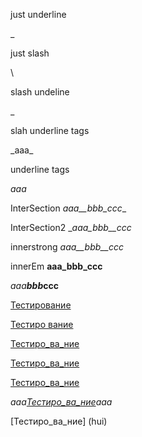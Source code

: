 just underline 

_

just slash

\ 

slash undeline

\_ 

slah underline tags

\_aaa\_

underline tags

_aaa_

InterSection _aaa__bbb_ccc__

InterSection2 __aaa_bbb__ccc_

innerstrong _aaa__bbb__ccc_

innerEm __aaa_bbb_ccc__


<em>aaa<strong>bbb</em>ccc</strong>

[Тестирование](https://github.com/kontur-courses/testing)

[Тестиро  вание](https://github.com/kontur-courses/testing)

[Тестиро_ва_ние](https://github.com/kontur-courses/testing)

[Тестиро_ва_ние](hui)

[Тестиро_ва_ние](h(u)i)

_aaa[Тестиро_ва_ние](https://github.com/kontur-courses/testing)aaa_

[Тестиро_ва_ние]      (hui)
